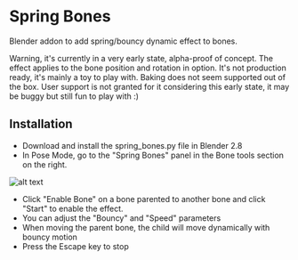# Spring Bones
Blender addon to add spring/bouncy dynamic effect to bones.

Warning, it's currently in a very early state, alpha-proof of concept.
The effect applies to the bone position and rotation in option.
It's not production ready, it's mainly a toy to play with. Baking does not seem supported out of the box.
User support is not granted for it considering this early state, it may be buggy but still fun to play with :)

## Installation

- Download and install the spring_bones.py file in Blender 2.8
- In Pose Mode, go to the "Spring Bones" panel in the Bone tools section on the right.

![alt text](https://github.com/artellblender/springbones/blob/master/1.png)

- Click "Enable Bone" on a bone parented to another bone and click "Start" to enable the effect.
- You can adjust the "Bouncy" and "Speed" parameters
- When moving the parent bone, the child will move dynamically with bouncy motion
- Press the Escape key to stop


